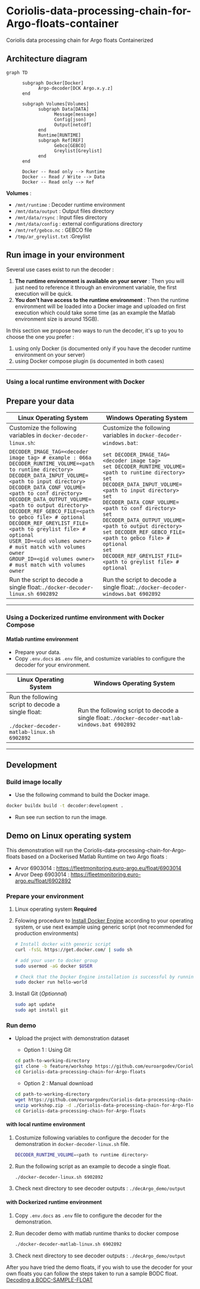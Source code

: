 # Coriolis-data-processing-chain-for-Argo-floats-container

Coriolis data processing chain for Argo floats Containerized

## Architecture diagram

```mermaid
graph TD
   
      subgraph Docker[Docker]
            Argo-decoder[DCK Argo.x.y.z]
      end
    
      subgraph Volumes[Volumes]
            subgraph Data[DATA]
                  Message[message]
                  Config[json]
                  Output[netcdf]
            end
            Runtime[RUNTIME]
            subgraph Ref[REF]
                  Gebco[GEBCO]
                  Greylist[Greylist]
            end
      end

      Docker -- Read only --> Runtime
      Docker -- Read / Write --> Data
      Docker -- Read only --> Ref
```

**Volumes** :

- `/mnt/runtime` : Decoder runtime environment
- `/mnt/data/output` : Output files directory
- `/mnt/data/rsync` : Input files directory
- `/mnt/data/config` :  external configurations directory
- `/mnt/ref/gebco.nc` : GEBCO file
- `/tmp/ar_greylist.txt` :Greylist

## Run image in your environment

Several use cases exist to run the decoder :

1. **The runtime environment is available on your server** : Then you will just need to reference it through an environment variable, the first execution will be quick.
2. **You don't have access to the runtime environment** : Then the runtime environment will be loaded into a Docker image and uploaded on first execution which could take some time (as an example the Matlab environment size is around 15GB).

In this section we propose two ways to run the decoder, it's up to you to choose the one you prefer :

1. using only Docker (is documented only if you have the decoder runtime environment on your server)
2. using Docker compose plugin (is documented in both cases)

---

### Using a local runtime environment with Docker

## Prepare your data

| **Linux Operating System** | **Windows Operating System** |
|----------------------------|-------------------------------|
| Customize the following variables in `docker-decoder-linux.sh`: | Customize the following variables in `docker-decoder-windows.bat`: |
| `DECODER_IMAGE_TAG=<decoder image tag> # example : 066a`<br>`DECODER_RUNTIME_VOLUME=<path to runtime directory>`<br>`DECODER_DATA_INPUT_VOLUME=<path to input directory>`<br>`DECODER_DATA_CONF_VOLUME=<path to conf directory>`<br>`DECODER_DATA_OUTPUT_VOLUME=<path to output directory>`<br>`DECODER_REF_GEBCO_FILE=<path to gebco file> # optional`<br>`DECODER_REF_GREYLIST_FILE=<path to greylist file> # optional`<br>`USER_ID=<uid volumes owner> # must match with volumes owner`<br>`GROUP_ID=<gid volumes owner> # must match with volumes owner` | `set DECODER_IMAGE_TAG=<decoder image tag>`<br>`set DECODER_RUNTIME_VOLUME=<path to runtime directory>`<br>`set DECODER_DATA_INPUT_VOLUME=<path to input directory>`<br>`set DECODER_DATA_CONF_VOLUME=<path to conf directory>`<br>`set DECODER_DATA_OUTPUT_VOLUME=<path to output directory>`<br>`set DECODER_REF_GEBCO_FILE=<path to gebco file> # optional`<br>`set DECODER_REF_GREYLIST_FILE=<path to greylist file> # optional` |
| Run the script to decode a single float:`./docker-decoder-linux.sh 6902892` | Run the script to decode a single float:`./docker-decoder-windows.bat 6902892` |

---

### Using a Dockerized runtime environment with Docker Compose

#### Matlab runtime environment

- Prepare your data.
- Copy `.env.docs` as `.env` file, and costumize variables to configure the decoder for your environment.

| **Linux Operating System** | **Windows Operating System** |
|----------------------------|-------------------------------|
| Run the following script to decode a single float:<br><br>`./docker-decoder-matlab-linux.sh 6902892` | Run the following script to decode a single float:`./docker-decoder-matlab-windows.bat 6902892` |

---

## Development

### Build image locally

- Use the following command to build the Docker image.

```bash
docker buildx build -t decoder:development .
```

- Run see run section to run the image.

## Demo on Linux operating system

This demonstration will run the Coriolis-data-processing-chain-for-Argo-floats based on a Dockerised Matlab Runtime on two Argo floats :

  - Arvor 6903014 : <https://fleetmonitoring.euro-argo.eu/float/6903014>
  - Arvor Deep 6903014 : <https://fleetmonitoring.euro-argo.eu/float/6902892>

### Prepare your environment

1. Linux operating system **Required**
2. Folowing procedure to [Install Docker Engine](https://docs.docker.com/engine/install/#supported-platforms) according to your operating system, or use next example using generic script (not recommended for production environments)

      ```bash
      # Install docker with generic script 
      curl -fsSL https://get.docker.com/ | sudo sh

      # add your user to docker group
      sudo usermod -aG docker $USER

      # Check that the Docker Engine installation is successful by running the hello-world image
      sudo docker run hello-world
      ```

3. Install Git (*Optionnal*)

      ```bash
      sudo apt update
      sudo apt install git
      ```

### Run demo

- Upload the project with demonstration dataset

   - Option 1 : Using Git

   ```bash
   cd path-to-working-directory
   git clone -b feature/workshop https://github.com/euroargodev/Coriolis-data-processing-chain-for-Argo-floats.git
   cd Coriolis-data-processing-chain-for-Argo-floats
   ```

   - Option 2 : Manual download

   ```bash
   cd path-to-working-directory
   wget https://github.com/euroargodev/Coriolis-data-processing-chain-for-Argo-floats/archive/refs/heads/feature/workshop.zip
   unzip workshop.zip -d ./Coriolis-data-processing-chain-for-Argo-floats
   cd Coriolis-data-processing-chain-for-Argo-floats
   ```

#### with local runtime environment

1. Costumize following variables to configure the decoder for the demonstration in `docker-decoder-linux.sh` file.

      ```bash
      DECODER_RUNTIME_VOLUME=<path to runtime directory>
      ```

2. Run the following script as an example to decode a single float.

      ```bash
      ./docker-decoder-linux.sh 6902892
      ```

3. Check next directory to see decoder outputs : `./decArgo_demo/output`

#### with Dockerized runtime environment

1. Copy `.env.docs` as `.env` file to configure the decoder for the demonstration.

2. Run decoder demo with matlab runtime thanks to docker compose

      ```bash
      ./docker-decoder-matlab-linux.sh 6902892
      ```

3. Check next directory to see decoder outputs : `./decArgo_demo/output`


After you have tried the demo floats, if you wish to use the decoder for your own floats you can follow the steps taken to run a sample BODC float.
[Decoding a BODC-SAMPLE-FLOAT ](\decArgo_doc\Setup_and_running_decoder_with_sample_BODC_float/README.md)


